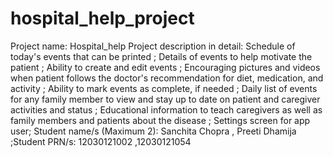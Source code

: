 hospital_help_project
=====================

Project name: Hospital_help Project description in detail:     Schedule of today's events that can be printed   ;  Details of events to help motivate the patient   ;  Ability to create and edit events  ;   Encouraging pictures and videos when patient follows the doctor's recommendation for diet, medication, and activity   ;  Ability to mark events as complete, if needed  ;   Daily list of events for any family member to view and stay up to date on patient and caregiver activities and status ;    Educational information to teach caregivers as well as family members and patients about the disease ;    Settings screen for app user;  Student name/s (Maximum 2):	Sanchita Chopra , Preeti Dhamija ;Student PRN/s: 12030121002 ,12030121054
